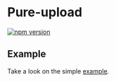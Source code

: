 # Pure-upload
[![npm version](https://badge.fury.io/js/pure-upload.svg)](http://badge.fury.io/js/pure-upload)

## Example
Take a look on the simple [example](http://keeema.github.io/pure-upload).
